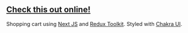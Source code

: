 ## [Check this out online!]()

Shopping cart using [Next JS](https://nextjs.org/) and [Redux Toolkit](https://redux-toolkit.js.org/).
Styled with [Chakra UI](https://chakra-ui.com/).
